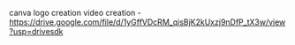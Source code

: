 canva logo creation video creation -https://drive.google.com/file/d/1yGffVDcRM_qisBjK2kUxzj9nDfP_tX3w/view?usp=drivesdk

